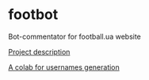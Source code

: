 # footbot
Bot-commentator for football.ua website

[Project description](https://docs.google.com/document/d/10mj7jwO2agOIRnKocoGEEK_gDmHKrUGFMShokjwPX1o/edit?usp=sharing)

[A colab for usernames generation](https://colab.research.google.com/drive/12mm-WMWP3yABfZqS40EN60X3DtXcNybe)
